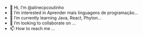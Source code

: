 - 👋 Hi, I’m @alinecpcoutinho
- 👀 I’m interested in Aprender mais linguagens de programação...
- 🌱 I’m currently learning Java, React, Phyton...
- 💞️ I’m looking to collaborate on ...
- 📫 How to reach me ...

<!---
alinecpcoutinho/alinecpcoutinho is a ✨ special ✨ repository because its `README.md` (this file) appears on your GitHub profile.
You can click the Preview link to take a look at your changes.
--->
